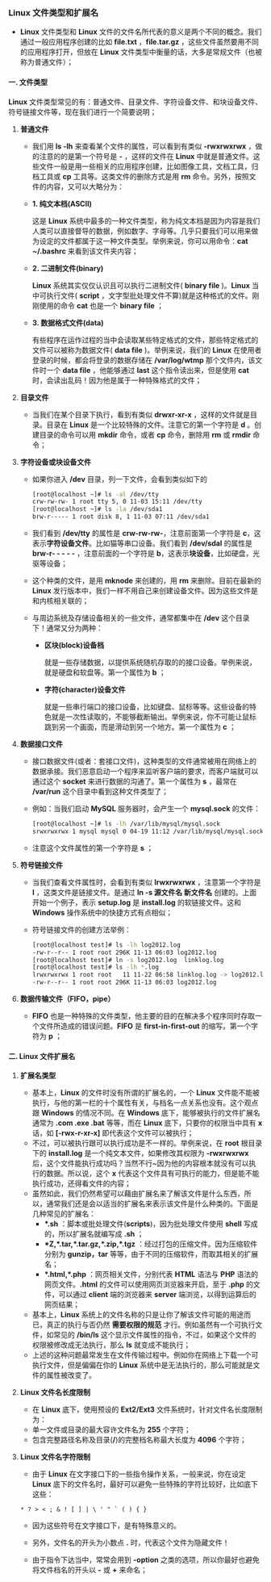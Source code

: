 ### Linux 文件类型和扩展名

- **Linux** 文件类型和 **Linux** 文件的文件名所代表的意义是两个不同的概念。我们通过一般应用程序创建的比如 **file.txt** ，**file.tar.gz** ，这些文件虽然要用不同的应用程序打开，但放在 **Linux** 文件类型中衡量的话，大多是常规文件（也被称为普通文件）；

#### 一. 文件类型

**Linux** 文件类型常见的有：普通文件、目录文件、字符设备文件、和块设备文件、符号链接文件等，现在我们进行一个简要说明；

1. **普通文件**

   - 我们用 **ls -lh** 来查看某个文件的属性，可以看到有类似 **-rwxrwxrwx** ，做的注意的的是第一个符号是 **-** ，这样的文件在 **Linux** 中就是普通文件。这些文件一般是用一些相关的应用程序创建，比如图像工具，文档工具，归档工具或 **cp** 工具等。这类文件的删除方式是用 **rm** 命令。另外，按照文件的内容，又可以大略分为：

   - **1. 纯文本档(ASCII)**

     这是 **Linux** 系统中最多的一种文件类型，称为纯文本档是因为内容是我们人类可以直接督导的数据，例如数字、字母等。几乎只要我们可以用来做为设定的文件都属于这一种文件类型。举例来说，你可以用命令：**cat ~/.bashrc** 来看到该文件夹内容；

   - **2. 二进制文件(binary)**

     **Linux** 系统其实仅仅认识且可以执行二进制文件( **binary file** )。**Linux** 当中可执行文件( **script** ，文字型批处理文件不算)就是这种格式的文件。刚刚使用的命令 **cat** 也是一个 **binary file** ；

   - **3. 数据格式文件(data)**

     有些程序在运作过程的当中会读取某些特定格式的文件，那些特定格式的文件可以被称为数据文件( **data file** )。举例来说，我们的 **Linux** 在使用者登录的时候，都会将登录的数据存储在 **/var/log/wtmp** 那个文件内，该文件时一个 **data file** ，他能够通过 **last** 这个指令读出来，但是使用 **cat** 时，会读出乱码！因为他是属于一种特殊格式的文件；

2. **目录文件**

   - 当我们在某个目录下执行，看到有类似 **drwxr-xr-x** ，这样的文件就是目录。目录在 **Linux** 是一个比较特殊的文件。注意它的第一个字符是 **d** 。创建目录的命令可以用 **mkdir** 命令，或者 **cp** 命令，删除用 **rm** 或 **rmdir** 命令；

3. **字符设备或块设备文件**

   - 如果你进入 **/dev** 目录，列一下文件，会看到类似如下的

     ```bash
     [root@localhost ~]# ls -al /dev/tty
     crw-rw-rw- 1 root tty 5, 0 11-03 15:11 /dev/tty
     [root@localhost ~]# ls -la /dev/sda1
     brw-r----- 1 root disk 8, 1 11-03 07:11 /dev/sda1
     ```

   - 我们看到 **/dev/tty** 的属性是 **crw-rw-rw-**，注意前面第一个字符是 **c**，这表示**字符设备文件**。比如猫等串口设备。我们看到 **/dev/sdal** 的属性是 **brw-r- - - - -** ，注意前面的一个字符是 **b**，这表示**块设备**，比如硬盘，光驱等设备；

   - 这个种类的文件，是用 **mknode** 来创建的，用 **rm** 来删除。目前在最新的 **Linux** 发行版本中，我们一样不用自己来创建设备文件。因为这些文件是和内核相关联的；

   - 与周边系统及存储设备相关的一些文件，通常都集中在 **/dev** 这个目录下！通常又分为两种：

     - **区块(block)设备档**

       就是一些存储数据，以提供系统随机存取的的接口设备。举例来说，就是硬盘和软盘等。第一个属性为 **b** ；

     - **字符(character)设备文件**

       就是一些串行端口的接口设备，比如键盘、鼠标等等。这些设备的特色就是一次性读取的，不能够截断输出。举例来说，你不可能让鼠标跳到另一个画面，而是滑动到另一个地方。第一个属性为 **c** ；

4. **数据接口文件**

   - 接口数据文件(或者：套接口文件)，这种类型的文件通常被用在网络上的数据承接。我们恶意启动一个程序来监听客户端的要求，而客户端就可以通过这个 **socket** 来进行数据的沟通了。第一个属性为 **s** ，最常在 **/var/run** 这个目录中看到这种文件类型了；

   - 例如：当我们启动 **MySQL** 服务器时，会产生一个 **mysql.sock** 的文件：

     ```bash
     [root@localhost ~]# ls -lh /var/lib/mysql/mysql.sock 
     srwxrwxrwx 1 mysql mysql 0 04-19 11:12 /var/lib/mysql/mysql.sock
     ```

   - 注意这个文件属性的第一个字符是 **s** ；

5. **符号链接文件**

   - 当我们查看文件属性时，会看到有类似 **lrwxrwxrwx** ，注意第一个字符是 **l** ，这类文件是链接文件。是通过 **ln -s 源文件名 新文件名** 创建的。上面开始一个例子，表示 **setup.log** 是 **install.log** 的软链接文件。这和 **Windows** 操作系统中的快捷方式有点相似；

   - 符号链接文件的创建方法举例：

     ```bash
     [root@localhost test]# ls -lh log2012.log
     -rw-r--r-- 1 root root 296K 11-13 06:03 log2012.log
     [root@localhost test]# ln -s log2012.log  linklog.log
     [root@localhost test]# ls -lh *.log
     lrwxrwxrwx 1 root root   11 11-22 06:58 linklog.log -> log2012.log
     -rw-r--r-- 1 root root 296K 11-13 06:03 log2012.log
     ```

6. **数据传输文件（FIFO，pipe）**

   - **FIFO** 也是一种特殊的文件类型，他主要的目的在解决多个程序同时存取一个文件所造成的错误问题。**FIFO** 是 **first-in-first-out** 的缩写。第一个字符为 **p** ；

#### 二. Linux 文件扩展名

1. **扩展名类型**

   - 基本上，**Linux** 的文件时没有所谓的扩展名的，一个 **Linux** 文件能不能被执行，与他的第一栏的十个属性有关，与档名一点关系也没有。这个观点跟 **Windows** 的情况不同。在 **Windows** 底下，能够被执行的文件扩展名通常为 **.com .exe .bat** 等等，而在 **Linux** 底下，只要你的权限当中具有 **x** 话，如 **[-rwx-r-xr-x]** 即代表这个文件可以被执行；
   - 不过，可以被执行跟可以执行成功是不一样的。举例来说，在 **root** 根目录下的 **install.log** 是一个纯文本文件，如果修改其权限为 **-rwxrwxrwx** 后，这个文件能执行成功吗？当然不行~因为他的内容根本就没有可以执行的数据。所以说，这个 **x** 代表这个文件具有可执行的能力，但是能不能执行成功，还得看文件的内容；
   - 虽然如此，我们仍然希望可以藉由扩展名来了解该文件是什么东西，所以，通常我们还是会以适当的扩展名来表示该文件是什么种类的。下面是几种常见的扩展名：
     - **\*.sh** ：脚本或批处理文件(**scripts**)，因为批处理文件使用 **shell** 写成的，所以扩展名就编写成 **.sh** ；
     - **\*Z,\*.tar,\*.tar.gz,\*.zip,\*.tgz** ：经过打包的压缩文件。因为压缩软件分别为 **gunzip，tar** 等等，由于不同的压缩软件，而取其相关的扩展名；
     - **\*.html,\*.php** ：网页相关文件，分别代表 **HTML** 语法与 **PHP** 语法的网页文件。**.html** 的文件可以使用网页浏览器来开启，至于 **.php** 的文件，可以通过 **client** 端的浏览器来 **server** 端浏览，以得到运算后的网页结果；
   - 基本上，**Linux** 系统上的文件名称的只是让你了解该文件可能的用途而已，真正的执行与否仍然 **需要权限的规范** 才行。例如虽然有一个可执行文件，如常见的 **/bin/ls** 这个显示文件属性的指令，不过，如果这个文件的权限被修改成无法执行，那么 **ls** 就变成不能执行；
   - 上述的这种问题最常发生在文件传输过程中。例如你在网络上下载一个可执行文件，但是偏偏在你的 **Linux** 系统中是无法执行的，那么可能就是文件的属性被改变了。 

2. **Linux 文件名长度限制**

   - 在 **Linux** 底下，使用预设的 **Ext2/Ext3** 文件系统时，针对文件名长度限制为：
   - 单一文件或目录的最大容许文件名为 **255** 个字符；
   - 包含完整路径名称及目录(**/**)的完整档名称最大长度为 **4096** 个字符；

3. **Linux 文件名字符限制**

   -  由于 **Linux** 在文字接口下的一些指令操作关系，一般来说，你在设定 **Linux** 底下的文件名时，最好可以避免一些特殊的字符比较好，比如底下这些：

     ```
     * ? > < ; & ! [ ] | \ ' " ` ( ) { }
     ```

   - 因为这些符号在文字接口下，是有特殊意义的。

   - 另外，文件名的开头为小数点 **.** 时，代表这个文件为隐藏文件！

   - 由于指令下达当中，常常会用到 **-option** 之类的选项，所以你最好也避免将文件档名的开头以 **-** 或 **+** 来命名；